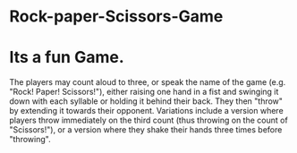 # Rock-paper-Scissors-Game
# Its a fun Game.

The players may count aloud to three, or speak the name of the game (e.g. "Rock! Paper! Scissors!"), 
either raising one hand in a fist and swinging it down with each syllable or holding it behind their back.
They then "throw" by extending it towards their opponent. 
Variations include a version where players throw immediately on the third count (thus throwing on the count of "Scissors!"),
or a version where they shake their hands three times before "throwing".
